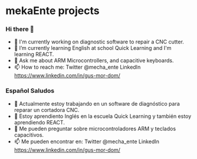 # mekaEnte projects
### Hi there 👋

<!--
**mekaEnte/mekaEnte** is a ✨ _special_ ✨ repository because its `README.md` (this file) appears on your GitHub profile.

Here are some ideas to get you started:

- 🔭 I’m currently working on ...
- 🌱 I’m currently learning ...
- 👯 I’m looking to collaborate on ...
- 🤔 I’m looking for help with ...
- 💬 Ask me about ...
- 📫 How to reach me: ...
- 😄 Pronouns: ...
- ⚡ Fun fact: ...
-->

-  🔭 I'm currently working on diagnostic software to repair a CNC cutter.
-  🌱 I’m currently learning English at school Quick Learning and I'm learning REACT.
-  💬 Ask me about ARM Microcontrollers, and capacitive keyboards.
-  📫 How to reach me: Twitter @mecha_ente LinkedIn https://www.linkedin.com/in/gus-mor-dom/

### Español Saludos

-  🔭 Actualmente estoy trabajando en un software de diagnóstico para reparar un cortadora CNC.
-  🌱 Estoy aprendiento Inglés en la escuela Quick Learning y también estoy aprendiendo REACT. 
-  💬 Me pueden preguntar sobre microcontroladores ARM y teclados capacitivos.
-  📫 Me pueden encontrar en: Twitter @mecha_ente LinkedIn https://www.linkedin.com/in/gus-mor-dom/
  
